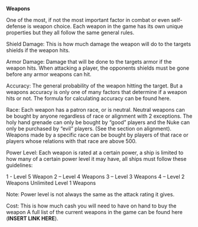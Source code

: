 <!-- TITLE: Weapons -->
<!-- SUBTITLE: A quick summary of Weapons -->

**Weapons**

One of the most, if not the most important factor in combat or even self-defense is weapon choice. Each weapon in the game has its own unique properties but they all follow the same general rules.

Shield Damage: This is how much damage the weapon will do to the targets shields if the weapon hits.

Armor Damage: Damage that will be done to the targets armor if the weapon hits. When attacking a player, the opponents shields must be gone before any armor weapons can hit.

Accuracy: The general probability of the weapon hitting the target. But a weapons accuracy is only one of many factors that determine if a weapon hits or not. The formula for calculating accuracy can be found here.

Race: Each weapon has a patron race, or is neutral. Neutral weapons can be bought by anyone regardless of race or alignment with 2 exceptions. The holy hand grenade can only be bought by “good” players and the Nuke can only be purchased by “evil” players. (See the section on alignment). Weapons made by a specific race can be bought by players of that race or players whose relations with that race are above 500.

Power Level: Each weapon is rated at a certain power, a ship is limited to how many of a certain power level it may have, all ships must follow these guidelines:

1 - Level 5 Weapon
2 – Level 4 Weapons
3 – Level 3 Weapons
4 – Level 2 Weapons
Unlimited Level 1 Weapons

Note: Power level is not always the same as the attack rating it gives.

Cost: This is how much cash you will need to have on hand to buy the weapon
A full list of the current weapons in the game can be found here (**INSERT LINK HERE**).